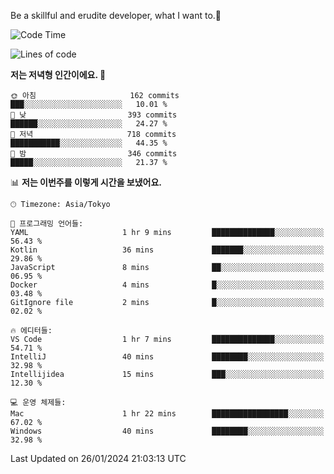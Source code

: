 Be a skillful and erudite developer, what I want to.👶

<!--START_SECTION:waka-->
![Code Time](http://img.shields.io/badge/Code%20Time-421%20hrs%2045%20mins-blue)

![Lines of code](https://img.shields.io/badge/%EC%A0%80%EB%8A%94%20%EC%97%AC%ED%83%9C%EA%B9%8C%EC%A7%80%20-756.1%20thousand%20%EC%A4%84%EC%9D%98%20%EC%BD%94%EB%93%9C%EB%A5%BC%20%EC%9E%91%EC%84%B1%ED%96%88%EC%96%B4%EC%9A%94.-blue)

**저는 저녁형 인간이에요. 🦉** 

```text
🌞 아침                     162 commits         ███░░░░░░░░░░░░░░░░░░░░░░   10.01 % 
🌆 낮　                     393 commits         ██████░░░░░░░░░░░░░░░░░░░   24.27 % 
🌃 저녁                     718 commits         ███████████░░░░░░░░░░░░░░   44.35 % 
🌙 밤　                     346 commits         █████░░░░░░░░░░░░░░░░░░░░   21.37 % 
```


📊 **저는 이번주를 이렇게 시간을 보냈어요.** 

```text
🕑︎ Timezone: Asia/Tokyo

💬 프로그래밍 언어들: 
YAML                     1 hr 9 mins         ██████████████░░░░░░░░░░░   56.43 % 
Kotlin                   36 mins             ███████░░░░░░░░░░░░░░░░░░   29.86 % 
JavaScript               8 mins              ██░░░░░░░░░░░░░░░░░░░░░░░   06.95 % 
Docker                   4 mins              █░░░░░░░░░░░░░░░░░░░░░░░░   03.48 % 
GitIgnore file           2 mins              █░░░░░░░░░░░░░░░░░░░░░░░░   02.02 % 

🔥 에디터들: 
VS Code                  1 hr 7 mins         ██████████████░░░░░░░░░░░   54.71 % 
IntelliJ                 40 mins             ████████░░░░░░░░░░░░░░░░░   32.98 % 
Intellijidea             15 mins             ███░░░░░░░░░░░░░░░░░░░░░░   12.30 % 

💻 운영 체제들: 
Mac                      1 hr 22 mins        █████████████████░░░░░░░░   67.02 % 
Windows                  40 mins             ████████░░░░░░░░░░░░░░░░░   32.98 % 
```


 Last Updated on 26/01/2024 21:03:13 UTC
<!--END_SECTION:waka-->
